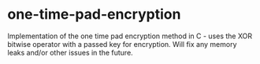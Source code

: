 # one-time-pad-encryption
Implementation of the one time pad encryption method in C - uses the XOR bitwise operator with a passed key for encryption.
Will fix any memory leaks and/or other issues in the future.
